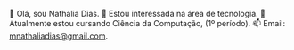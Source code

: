 👋 Olá, sou Nathalia Dias.
👀 Estou interessada na área de tecnologia.
🌱 Atualmente estou cursando Ciência da Computação, (1º período).
📫 Email: mnathaliadias@gmail.com.
